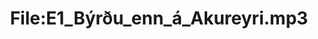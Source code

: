 ---
title: File:E1_Býrðu_enn_á_Akureyri.mp3
recording of: Býrðu enn á Akureyri?
reading speed: slow
speaker: E
license: CC0
---